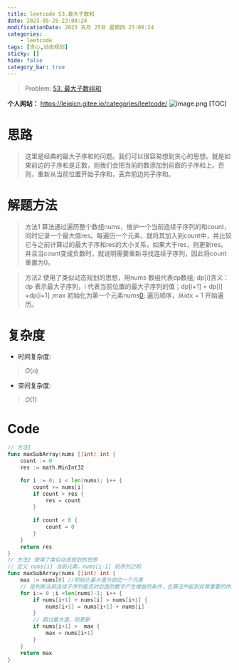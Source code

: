 ```yaml
---
title: leetcode 53.最大子数和
date: 2023-05-25 23:08:24
modificationDate: 2023 五月 25日 星期四 23:08:24
categories: 
	- leetcode
tags: [贪心,动态规划]
sticky: []
hide: false
category_bar: true
---
```



> Problem: [53. 最大子数组和](https://leetcode.cn/problems/maximum-subarray/description/)

**个人网站：** https://leiqicn.gitee.io/categories/leetcode/
![image.png](https://pic.leetcode.cn/1685028457-IOzjjG-image.png)
[TOC]
# 思路
> 这里是经典的最大子序和的问题。我们可以很容易想到贪心的思想。就是如果前边的子序和是正数，则我们会把当前的数添加到前面的子序和上。否则，重新从当前位置开始子序和，丢弃前边的子序和。


# 解题方法

> 方法1  算法通过遍历整个数组nums，维护一个当前连续子序列的和count，同时记录一个最大值res。每遍历一个元素，就将其加入到count中，并比较它与之前计算过的最大子序和res的大小关系，如果大于res，则更新res。并且当count变成负数时，就说明需要重新寻找连续子序列，因此将count重置为0。

> 方法2 使用了类似动态规划的思想，用nums 数组代表dp数组; dp[i]含义：dp 表示最大子序列，i 代表当前位置的最大子序列的值；dp[i+1] = dp[i] +dp[i+1] ;max 初始化为第一个元素nums[0](dp[0]); 遍历顺序，从idx = 1 开始遍历。


# 复杂度
- 时间复杂度: 
>  $O(n)$

- 空间复杂度: 
>  $O(1)$

# Code
```Go []
// 方法1 
func maxSubArray(nums []int) int {
	count := 0
	res := math.MinInt32

	for i := 0; i < len(nums); i++ {
		count += nums[i]
		if count > res {
			res = count
		}
		
		if count < 0 {
			count = 0
		}
	}
	return res
}
// 方法2 使用了类似动态规划的思想
// 定义 nums[i] 当前元素，nums[i-1] 前序列之和
func maxSubArray(nums []int) int {
	max := nums[0] //初始化最大值为前边一个元素
	// 是判断当前连续子序列能否对后面的数字产生增益的条件，在算法中起到非常重要的作用。
	for i:= 0 ;i <len(nums)-1; i++ {
		if nums[i+1] + nums[i] > nums[i+1] {
			nums[i+1] = nums[i+1] + nums[i]
		}
		// 超过最大值，则更新
		if nums[i+1] >  max {
			max = nums[i+1]
		}
	}
	return max
}
```
